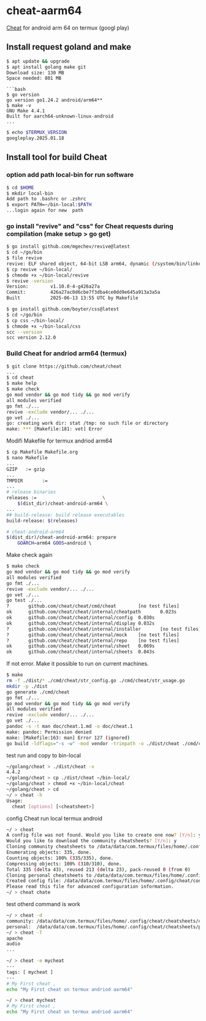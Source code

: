 # cheat-aarm64
[Cheat](https://github.com/cheat/cheat) for android arm 64 on termux (googl play)
## Install request goland and make  
```bash
$ apt update && upgrade
$ apt install golang make git
Download size: 130 MB
Space needed: 801 MB
```
```
```bash
$ go version
go version go1.24.2 android/arm64**
$ make -v
GNU Make 4.4.1
Built for aarch64-unknown-linux-android
...
```
```bash
$ echo $TERMUX_VERSION
googleplay.2025.01.18
```
## Install tool for build Cheat
### option add path local-bin for run software
```bash
$ cd $HOME
$ mkdir local-bin
Add path to .bashrc or .zshrc
$ export PATH=~/bin-local:$PATH
...login again for new  path
```
### go install "revive" and "css"  for Cheat requests during compilation (make setup > go get)
```bash
$ go install github.com/mgechev/revive@latest
$ cd ~/go/bin
$ file revive
revive: ELF shared object, 64-bit LSB arm64, dynamic (/system/bin/linker64), for Android 29, built by NDK r27c (12479018), B...
$ cp revive ~/bin-local/
$ chmode +x ~/bin-local/revive
$ revive -version
Version:        v1.10.0-4-g426a27a
Commit:         426a27ac0d6cbe7f3dba4ce0dd9e645a913a3a5a
Built           2025-06-13 13:55 UTC by Makefile
```
```bash
$ go install github.com/boyter/css@latest
$ cd ~/go/bin
$ cp css ~/bin-local/
$ chmode +x ~/bin-local/css
scc --version
scc version 2.12.0
```
### Build Cheat for andriod arm64 (termux)
```bash
$ git clone https://github.com/cheat/cheat
...
$ cd cheat
$ make help
$ make check
go mod vendor && go mod tidy && go mod verify
all modules verified
go fmt ./...
revive -exclude vendor/... ./...
go vet ./...
go: creating work dir: stat /tmp: no such file or directory
make: *** [Makefile:181: vet] Error 
```
Modifi Makefile for termux andriod arm64
```bash
$ cp Makefile Makefile.org
$ nano Makefile
...
GZIP   := gzip
...
TMPDIR       :=
...
# release binaries
releases :=                        \
    $(dist_dir)/cheat-android-arm64 \                                                                                                                                          $(dist_dir)/cheat-darwin-amd64 \
...
## build-release: build release executables                                                                                                                           .PHONY: build-release
build-release: $(releases)

# cheat-android-arm64
$(dist_dir)/cheat-android-arm64: prepare
    GOARCH=arm64 GOOS=android \                                                                                                                                           $(GO) build $(BUILD_FLAGS) -o $@ $(cmd_dir) && $(GZIP) $@ && chmod -x $@.gz
```
Make check again
```bash
$ make check
go mod vendor && go mod tidy && go mod verify
all modules verified
go fmt ./...
revive -exclude vendor/... ./...
go vet ./...
go test ./...
?       github.com/cheat/cheat/cmd/cheat        [no test files]
ok      github.com/cheat/cheat/internal/cheatpath       0.023s
ok      github.com/cheat/cheat/internal/config  0.030s
ok      github.com/cheat/cheat/internal/display 0.032s
?       github.com/cheat/cheat/internal/installer       [no test files]
?       github.com/cheat/cheat/internal/mock    [no test files]
?       github.com/cheat/cheat/internal/repo    [no test files]
ok      github.com/cheat/cheat/internal/sheet   0.069s
ok      github.com/cheat/cheat/internal/sheets  0.043s
```
If not error. Make it possible to run on current machines.  
```bash
$ make
rm -f ./dist/* ./cmd/cheat/str_config.go ./cmd/cheat/str_usage.go
mkdir -p ./dist
go generate ./cmd/cheat
go fmt ./...
go mod vendor && go mod tidy && go mod verify
all modules verified
revive -exclude vendor/... ./...
go vet ./...
pandoc -s -t man doc/cheat.1.md -o doc/cheat.1
make: pandoc: Permission denied
make: [Makefile:163: man] Error 127 (ignored)
go build -ldflags="-s -w" -mod vendor -trimpath -o ./dist/cheat ./cmd/cheat
```
test run and copy to bin-local
```bash
~/golang/cheat > ./dist/cheat -v
4.4.2
~/golang/cheat > cp ./dist/cheat ~/bin-local/
~/golang/cheat > chmod +x ~/bin-local/cheat
~/golang/cheat > cd
~/ > cheat -h
Usage:
  cheat [options] [<cheatsheet>]
```
config Cheat run local termux android
```bash
~/ > cheat
A config file was not found. Would you like to create one now? [Y/n]: y
Would you like to download the community cheatsheets? [Y/n]: y
Cloning community cheatsheets to /data/data/com.termux/files/home/.config/cheat/cheatsheets/community.
Enumerating objects: 335, done.
Counting objects: 100% (335/335), done.
Compressing objects: 100% (310/310), done.
Total 335 (delta 43), reused 213 (delta 23), pack-reused 0 (from 0)
Cloning personal cheatsheets to /data/data/com.termux/files/home/.config/cheat/cheatsheets/personal.
Created config file: /data/data/com.termux/files/home/.config/cheat/conf.yml
Please read this file for advanced configuration information.
~/ > cheat chate
```
test otherd command is work
```bash
~/ > cheat -d
community: /data/data/com.termux/files/home/.config/cheat/cheatsheets/community
personal:  /data/data/com.termux/files/home/.config/cheat/cheatsheets/personal
~/ > cheat -T
apache
audio
...
```
```bash
~/ > cheat -e mycheat
---
tags: [ mycheat ]
---
# My First cheat ,
echo "My First cheat on termux andriod aarm64"
```
```bash
~/ > cheat mycheat
# My First cheat ,
echo "My First cheat on termux andriod aarm64"
```
